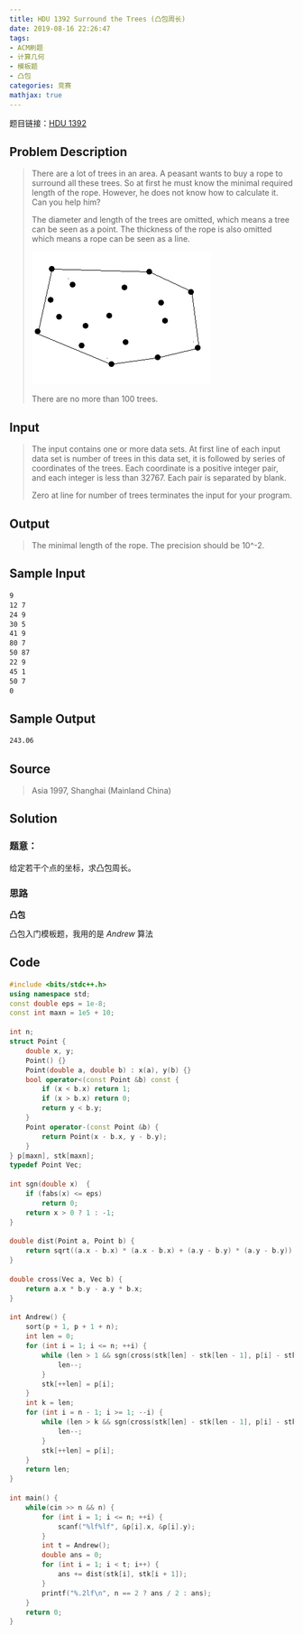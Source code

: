 ```yaml
---
title: HDU 1392 Surround the Trees (凸包周长)
date: 2019-08-16 22:26:47
tags:
- ACM刷题
- 计算几何
- 模板题
- 凸包
categories: 竞赛
mathjax: true
---
```


题目链接：[HDU 1392](http://acm.hdu.edu.cn/showproblem.php?pid=1392)

## Problem Description
> There are a lot of trees in an area. A peasant wants to buy a rope to surround all these trees. So at first he must know the minimal required length of the rope. However, he does not know how to calculate it. Can you help him? 
>  
> The diameter and length of the trees are omitted, which means a tree can be seen as a point. The thickness of the rope is also omitted which means a rope can be seen as a line.
> 
> ![title](https://raw.githubusercontent.com/WuTao18/images/master/gitnote/2019/08/16/1565965282361-1565965283259.png)
> 
> There are no more than 100 trees.


## Input
> The input contains one or more data sets. At first line of each input data set is number of trees in this data set, it is followed by series of coordinates of the trees. Each coordinate is a positive integer pair, and each integer is less than 32767. Each pair is separated by blank.
> 
> Zero at line for number of trees terminates the input for your program.
 

## Output
> The minimal length of the rope. The precision should be 10^-2.

## Sample Input
```markdown
9 
12 7 
24 9 
30 5 
41 9 
80 7 
50 87 
22 9 
45 1 
50 7 
0 
```

## Sample Output
```markdown
243.06
```

## Source

> Asia 1997, Shanghai (Mainland China)

## Solution

### 题意：

给定若干个点的坐标，求凸包周长。

### 思路

**凸包**

凸包入门模板题，我用的是 $Andrew$ 算法 

## Code

```cpp
#include <bits/stdc++.h>
using namespace std;
const double eps = 1e-8;
const int maxn = 1e5 + 10;

int n;
struct Point {
    double x, y;
    Point() {}
    Point(double a, double b) : x(a), y(b) {}
    bool operator<(const Point &b) const {
        if (x < b.x) return 1;
        if (x > b.x) return 0;
        return y < b.y;
    }
    Point operator-(const Point &b) {
        return Point(x - b.x, y - b.y);
    }
} p[maxn], stk[maxn];
typedef Point Vec;

int sgn(double x)  {
    if (fabs(x) <= eps)
        return 0;
    return x > 0 ? 1 : -1;
}

double dist(Point a, Point b) {
    return sqrt((a.x - b.x) * (a.x - b.x) + (a.y - b.y) * (a.y - b.y));
}

double cross(Vec a, Vec b) {
    return a.x * b.y - a.y * b.x;
}

int Andrew() {
    sort(p + 1, p + 1 + n);
    int len = 0;
    for (int i = 1; i <= n; ++i) {
        while (len > 1 && sgn(cross(stk[len] - stk[len - 1], p[i] - stk[len - 1])) == -1) {
            len--;
        }
        stk[++len] = p[i];
    }
    int k = len;
    for (int i = n - 1; i >= 1; --i) {
        while (len > k && sgn(cross(stk[len] - stk[len - 1], p[i] - stk[len - 1])) == -1) {
            len--;
        }
        stk[++len] = p[i];
    }
    return len;
}

int main() {
    while(cin >> n && n) {
        for (int i = 1; i <= n; ++i) {
            scanf("%lf%lf", &p[i].x, &p[i].y);
        }
        int t = Andrew();
        double ans = 0;
        for (int i = 1; i < t; i++) {
            ans += dist(stk[i], stk[i + 1]);
        }
        printf("%.2lf\n", n == 2 ? ans / 2 : ans);
    }
    return 0;
}

```